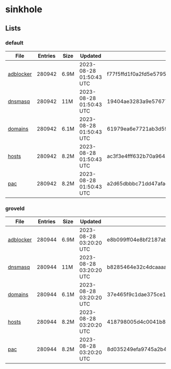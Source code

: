 # sinkhole

## Lists

### default

|File|Entries|Size|Updated|Hash|
|-|-|-|-|-|
|[adblocker](https://raw.githubusercontent.com/groveld/sinkhole/lists/default/adblocker.txt)|280942|6.9M|2023-08-28 01:50:43 UTC|f77f5ffd1f0a2fd5e579526916339efb7fcb00cf3ca80233ba416fe7775a5990|
|[dnsmasq](https://raw.githubusercontent.com/groveld/sinkhole/lists/default/dnsmasq.txt)|280942|11M|2023-08-28 01:50:43 UTC|19404ae3283a9e576775f9b217bb188eeff0ee02ab10dde7b71696ddebea98b0|
|[domains](https://raw.githubusercontent.com/groveld/sinkhole/lists/default/domains.txt)|280942|6.1M|2023-08-28 01:50:43 UTC|61979ea6e7721ab3d5900cbb09c16c6850b2552a19fce57ddd9b683cdaffcb88|
|[hosts](https://raw.githubusercontent.com/groveld/sinkhole/lists/default/hosts.txt)|280942|8.2M|2023-08-28 01:50:43 UTC|ac3f3e4fff632b70a9645652c654fb829727828c2eb9aec59b2611889b51ec90|
|[pac](https://raw.githubusercontent.com/groveld/sinkhole/lists/default/pac.txt)|280942|8.2M|2023-08-28 01:50:43 UTC|a2d65dbbbc71dd47afaedf39e1632b0fce69cb74f171e0f6a6dd0a7f683462f7|

### groveld

|File|Entries|Size|Updated|Hash|
|-|-|-|-|-|
|[adblocker](https://raw.githubusercontent.com/groveld/sinkhole/lists/groveld/adblocker.txt)|280944|6.9M|2023-08-28 03:20:20 UTC|e8b099ff04e8bf2187ab9b655eec88ff13dec9dfe102cfc112806b8504f2e99e|
|[dnsmasq](https://raw.githubusercontent.com/groveld/sinkhole/lists/groveld/dnsmasq.txt)|280944|11M|2023-08-28 03:20:20 UTC|b8285464e32c4dcaaaa4a51cf662f4513235731cfed760d9248cb73c0dab1376|
|[domains](https://raw.githubusercontent.com/groveld/sinkhole/lists/groveld/domains.txt)|280944|6.1M|2023-08-28 03:20:20 UTC|37e465f9c1dae375ce156985067f42f05ae678160bd2aaa570234939bc1bd889|
|[hosts](https://raw.githubusercontent.com/groveld/sinkhole/lists/groveld/hosts.txt)|280944|8.2M|2023-08-28 03:20:20 UTC|418798005d4c0041b8203154c5b76f8d7874e5fac9d01483dd222fd59ad37917|
|[pac](https://raw.githubusercontent.com/groveld/sinkhole/lists/groveld/pac.txt)|280944|8.2M|2023-08-28 03:20:20 UTC|8d035249efa9745a2b4d9b84e53a4860468a65b52bf2a91426aabed6ba314dc6|
